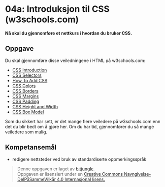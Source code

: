 # 04a: Introduksjon til CSS (w3schools.com)

**Nå skal du gjennomføre et nettkurs i hvordan du bruker CSS.**

## Oppgave

Du skal gjennomføre disse veiledningene i HTML på w3schools.com:

* [CSS Introduction](https://www.w3schools.com/css/css_intro.asp)
* [CSS Selectors](https://www.w3schools.com/css/css_selectors.asp)
* [ How To Add CSS](https://www.w3schools.com/css/css_howto.asp)
* [CSS Colors](https://www.w3schools.com/css/css_colors.asp)
* [CSS Borders](https://www.w3schools.com/css/css_border.asp)
* [CSS Margins](https://www.w3schools.com/css/css_margin.asp)
* [CSS Padding](https://www.w3schools.com/css/css_padding.asp)
* [CSS Height and Width](https://www.w3schools.com/css/css_dimension.asp)
* [CSS Box Model](https://www.w3schools.com/css/css_boxmodel.asp)

Som du sikkert har sett, er det mange flere veiledere på w3schools.com enn det du blir bedt om å gjøre her. Om du har tid, gjennomfører du så mange veiledere som mulig.


## Kompetansemål

* redigere nettsteder ved bruk av standardiserte oppmerkingsspråk

>Denne oppgaven er laget av [bitjungle](https://github.com/bitjungle).  
>Oppgaven er lisensiert under en
>[Creative Commons Navngivelse-DelPåSammeVilkår 4.0 Internasjonal lisens.
](http://creativecommons.org/licenses/by-sa/4.0/)

